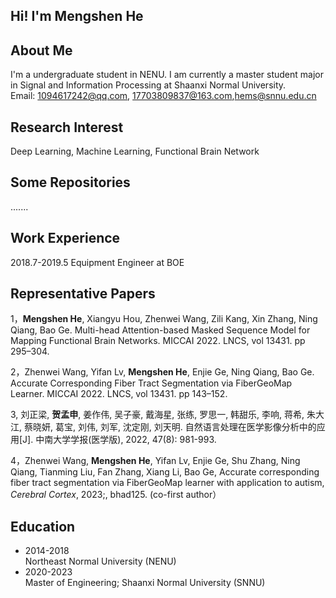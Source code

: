 ## Hi! I'm Mengshen He

## About Me

I'm a undergraduate student in NENU. I am currently a master student major in Signal and Information Processing at Shaanxi Normal University.<br>
Email: 1094617242@qq.com, 17703809837@163.com,hems@snnu.edu.cn <br>

## Research Interest

Deep Learning, Machine Learning, Functional Brain Network

## Some Repositories 

.......

## Work Experience

2018.7-2019.5 Equipment Engineer at BOE

## Representative Papers 

1，**Mengshen He**, Xiangyu Hou, Zhenwei Wang, Zili Kang, Xin Zhang, Ning Qiang, Bao Ge.  Multi-head Attention-based Masked Sequence Model for Mapping Functional Brain Networks.   MICCAI 2022. LNCS, vol 13431. pp 295–304.

2，Zhenwei Wang, Yifan Lv, **Mengshen He**, Enjie Ge, Ning Qiang, Bao Ge.  Accurate Corresponding Fiber Tract Segmentation via FiberGeoMap Learner.   MICCAI 2022. LNCS, vol 13431. pp 143–152. 

3,   刘正梁, **贺孟申**, 姜作伟, 吴子豪, 戴海星, 张练, 罗思一, 韩甜乐, 李响, 蒋希, 朱大江, 蔡晓妍, 葛宝, 刘伟, 刘军, 沈定刚, 刘天明. 自然语言处理在医学影像分析中的应用[J]. 中南大学学报(医学版), 2022, 47(8): 981-993. 

4，Zhenwei Wang, **Mengshen He**, Yifan Lv, Enjie Ge, Shu Zhang, Ning Qiang, Tianming Liu, Fan Zhang, Xiang Li, Bao Ge, Accurate corresponding fiber tract segmentation via FiberGeoMap learner with application to autism, *Cerebral Cortex*, 2023;, bhad125. (co-first author）

## Education

- 2014-2018 <br>
  Northeast Normal University (NENU)<br>
- 2020-2023 <br>
  Master of Engineering; Shaanxi Normal University (SNNU)
